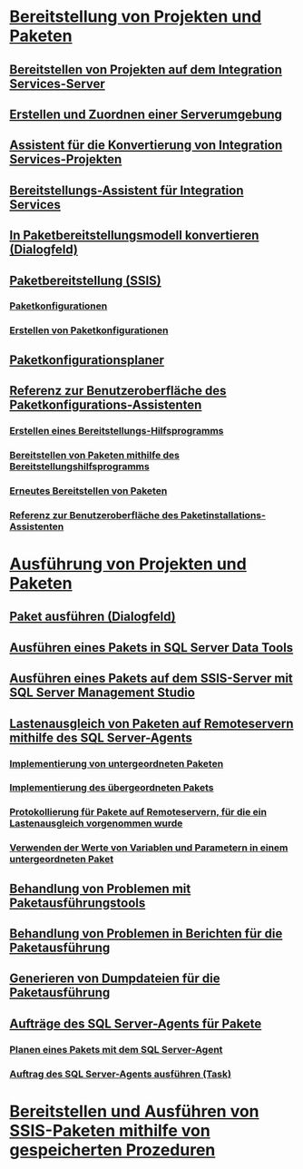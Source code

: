 # [Bereitstellung von Projekten und Paketen](deploy-integration-services-ssis-projects-and-packages.md)
## [Bereitstellen von Projekten auf dem Integration Services-Server](../deploy-projects-to-integration-services-server.md)
## [Erstellen und Zuordnen einer Serverumgebung](../create-and-map-a-server-environment.md)
## [Assistent für die Konvertierung von Integration Services-Projekten](../integration-services-project-conversion-wizard.md)
## [Bereitstellungs-Assistent für Integration Services](../integration-services-deployment-wizard.md)
## [In Paketbereitstellungsmodell konvertieren (Dialogfeld)](../convert-to-package-deployment-model-dialog-box.md)
## [Paketbereitstellung (SSIS)](legacy-package-deployment-ssis.md)
### [Paketkonfigurationen](../package-configurations.md)
### [Erstellen von Paketkonfigurationen](../create-package-configurations.md)
## [Paketkonfigurationsplaner](../package-configurations-organizer.md)
## [Referenz zur Benutzeroberfläche des Paketkonfigurations-Assistenten](../package-configuration-wizard-ui-reference.md)
### [Erstellen eines Bereitstellungs-Hilfsprogramms](../create-a-deployment-utility.md)
### [Bereitstellen von Paketen mithilfe des Bereitstellungshilfsprogramms](../deploy-packages-by-using-the-deployment-utility.md)
### [Erneutes Bereitstellen von Paketen](../redeployment-of-packages.md)
### [Referenz zur Benutzeroberfläche des Paketinstallations-Assistenten](../package-installation-wizard-ui-reference.md)
# [Ausführung von Projekten und Paketen](run-integration-services-ssis-packages.md)
## [Paket ausführen (Dialogfeld)](../execute-package-dialog-box.md)
## [Ausführen eines Pakets in SQL Server Data Tools](../run-a-package-in-sql-server-data-tools.md)
## [Ausführen eines Pakets auf dem SSIS-Server mit SQL Server Management Studio](../run-a-package-on-the-ssis-server-using-sql-server-management-studio.md)
## [Lastenausgleich von Paketen auf Remoteservern mithilfe des SQL Server-Agents](load-balancing-packages-on-remote-servers-by-using-sql-server-agent.md)
### [Implementierung von untergeordneten Paketen](../implementation-of-child-packages.md)
### [Implementierung des übergeordneten Pakets](../implementation-of-the-parent-package.md)
### [Protokollierung für Pakete auf Remoteservern, für die ein Lastenausgleich vorgenommen wurde](../logging-for-load-balanced-packages-on-remote-servers.md)
### [Verwenden der Werte von Variablen und Parametern in einem untergeordneten Paket](../use-the-values-of-variables-and-parameters-in-a-child-package.md)
## [Behandlung von Problemen mit Paketausführungstools](../troubleshooting/troubleshooting-tools-for-package-execution.md)
## [Behandlung von Problemen in Berichten für die Paketausführung](../troubleshooting/troubleshooting-reports-for-package-execution.md)
## [Generieren von Dumpdateien für die Paketausführung](../troubleshooting/generating-dump-files-for-package-execution.md)
## [Aufträge des SQL Server-Agents für Pakete](sql-server-agent-jobs-for-packages.md)
### [Planen eines Pakets mit dem SQL Server-Agent](../schedule-a-package-by-using-sql-server-agent.md)
### [Auftrag des SQL Server-Agents ausführen (Task)](../control-flow/execute-sql-server-agent-job-task.md)
# [Bereitstellen und Ausführen von SSIS-Paketen mithilfe von gespeicherten Prozeduren](../deploy-and-execute-ssis-packages-using-stored-procedures.md)
